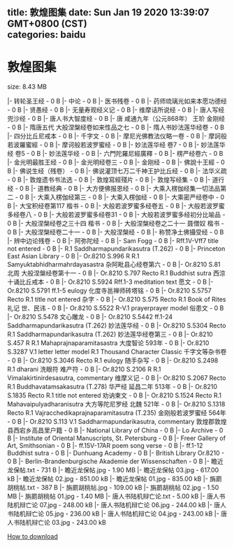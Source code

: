
title: 敦煌图集
date: Sun Jan 19 2020 13:39:07 GMT+0800 (CST)    
categories: baidu
---

# 敦煌图集
size: 8.43 MB
 
 
|- 转轮圣王经 - 0 B
|- 中论 - 0 B
|- 医书残卷 - 0 B
|- 药师琉璃光如来本愿功德经 - 0 B
|- 贤愚经 - 0 B
|- 无量寿观经义记 - 0 B
|- 维摩诘所说经 - 0 B
|- 唐人写经兜沙经 - 0 B
|- 唐人书大智度经 - 0 B
|- 唐 咸通九年（公元868年） 王玠 金刚经 - 0 B
|- 隋唐五代 大般涅槃经卷如来性品之七 - 0 B
|- 隋人书妙法莲华经卷 - 0 B
|- 四分比丘尼戒本 - 0 B
|- 千字文 - 0 B
|- 摩尼光佛教法仪略一卷 - 0 B
|- 摩訶般若波羅蜜經 - 0 B
|- 摩诃般若波罗蜜经 - 0 B
|- 妙法莲华经 卷7 - 0 B
|- 妙法莲华经 卷5 - 0 B
|- 妙法莲华经 - 0 B
|- 六門陀羅尼經廣釋 - 0 B
|- 楞严经卷六 - 0 B
|- 金光明最胜王经 - 0 B
|- 金光明经卷三 - 0 B
|- 金刚经 - 0 B
|- 佛說十王經 - 0 B
|- 佛说生经（残卷） - 0 B
|- 佛说灌顶七万二千神王护比丘经 - 0 B
|- 法华义疏 - 0 B
|- 敦煌遗书书法选 - 0 B
|- 敦煌寫經殘片 - 0 B
|- 敦煌写经集 - 0 B
|- 道行经 - 0 B
|- 道教经典 - 0 B
|- 大方便佛报恩经 - 0 B
|- 大乘入楞伽经集一切法品第二 - 0 B
|- 大乘入楞伽经第三 - 0 B
|- 大乘入楞伽经 - 0 B
|- 大乘密严经卷中 - 0 B
|- 大宝积经卷第117 楷书 - 0 B
|- 大般若波罗蜜多经卷五 - 0 B
|- 大般若波罗蜜多经卷八 - 0 B
|- 大般若波罗蜜多经卷31 - 0 B
|- 大般若波罗蜜多经初分比喻品 - 0 B
|- 大般涅槃经卷之三十四 楷书 - 0 B
|- 大般涅槃经卷之二十一 聂僧奴 楷书 - 0 B
|- 大般涅槃经卷二十一 - 0 B
|- 大般涅槃经 - 0 B
|- 称赞净土佛攝受经 - 0 B
|- 辨中边论残卷 - 0 B
|- 阿弥陀经 - 0 B
|- Sam Fogg - 0 B
|- Rff.1V-Vff7 title not entered - 0 B
|- R.1 Saddharmapundarikasutra (T.262) - 0 B
|- Princeton East Asian Library - 0 B
|- Or.8210 S.996 R R.1 Samyuktabhidharmahrdayasastra 杂阿毗县心经卷第六 - 0 B
|- Or.8210 S.81 北周 大般涅槃经卷第十一 - 0 B
|- Or.8210 S.797 Recto R.1 Buddhist sutra 西涼 十诵比丘戒本 - 0 B
|- Or.8210 S.5924 Rff.1-3 meditation text 愿文 - 0 B
|- Or.8210 S.5791 ff.1-5 eulogy 化度寺邕禅师砖塔铭 - 0 B
|- Or.8210 S.5757 Recto R.1 title not entered 杂字 - 0 B
|- Or.8210 S.575 Recto R.1 Book of Rites 礼记 世、民讳 - 0 B
|- Or.8210 S.5522 R-V.1 prayerprayer model 俗患文 - 0 B
|- Or.8210 S.5478 文心雕龙 - 0 B
|- Or.8210 S.5442 ff.1-24 Saddharmapundarikasutra (T.262) 妙法莲华经 - 0 B
|- Or.8210 S.5304 Recto R.1 Saddharmapundarikasutra (T.262) 妙法莲华经卷第三 - 0 B
|- Or.8210 S.457 R R.1 Mahaprajnaparamitasastra 大度智论 593年 - 0 B
|- Or.8210 S.3287 V.1 letter letter model R.1 Thousand Character Classic 千字文等杂书卷 - 0 B
|- Or.8210 S.3046 Recto R.1 eulogy 随手杂写 - 0 B
|- Or.8210 S.2498 R.1 dharani 洗眼符 难产符 - 0 B
|- Or.8210 S.2106 R R.1 Vimalakirtinirdesasutra, commentary 维摩义记 - 0 B
|- Or.8210 S.2067 Recto R.1 Buddhavatamsakasutra (T.278) 华严经 延昌二年 513年 - 0 B
|- Or.8210 S.1835 Recto R.1 title not entered 劝讷柬文 - 0 B
|- Or.8210 S.1524 Recto R.1 Mahavaipulyadharanisutra 大方等陀尼罗经 北魏 521年 - 0 B
|- Or.8210 S.1318 Recto R.1 Vajracchedikaprajnaparamitasutra (T.235) 金刚般若波罗蜜经 564年 - 0 B
|- Or.8210 S.113 V.1 Saddharmapundarikasutra, commentary 敦煌郡敦煌县西宕乡高昌里户籍 - 0 B
|- National Library of China - 0 B
|- Lo Archive - 0 B
|- Institute of Oriental Manuscripts, St. Petersburg - 0 B
|- Freer Gallery of Art, Smithsonian - 0 B
|- ff.15V-17AR poem song verse - 0 B
|- ff.1-12 Buddhist sutra - 0 B
|- Dunhuang Academy - 0 B
|- British Library Or.8210 - 0 B
|- Berlin-Brandenburgische Akademie der Wissenschaften - 0 B
|- 瞻近龙保帖.txt - 731 B
|- 瞻近龙保帖.jpg - 1.90 MB
|- 瞻近龙保帖 03.jpg - 617.00 kB
|- 瞻近龙保帖 02.jpg - 851.00 kB
|- 瞻近龙保帖 01.jpg - 835.00 kB
|- 旃罽胡桃帖.txt - 387 B
|- 旃罽胡桃帖.jpg - 109.00 kB
|- 旃罽胡桃帖 02.jpg - 1.50 MB
|- 旃罽胡桃帖 01.jpg - 1.40 MB
|- 唐人书陆机辩亡论.txt - 5.00 kB
|- 唐人书陆机辩亡论 07.jpg - 248.00 kB
|- 唐人书陆机辩亡论 06.jpg - 244.00 kB
|- 唐人书陆机辩亡论 05.jpg - 236.00 kB
|- 唐人书陆机辩亡论 04.jpg - 243.00 kB
|- 唐人书陆机辩亡论 03.jpg - 243.00 kB

[How to download](https://bpcam.bemobtrk.com/go/2ceec3aa-1ca2-46d6-b9ff-aaa5c184517c?jno=5269)